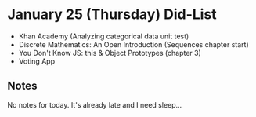 # January 25 (Thursday) Did-List

* Khan Academy (Analyzing categorical data unit test)
* Discrete Mathematics: An Open Introduction (Sequences chapter start)
* You Don't Know JS: this & Object Prototypes (chapter 3)
* Voting App

## Notes

No notes for today. It's already late and I need sleep...
